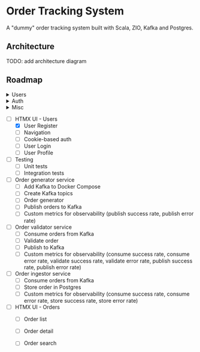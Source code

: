 # Order Tracking System

A "dummy" order tracking system built with Scala, ZIO, Kafka and Postgres.

## Architecture

TODO: add architecture diagram

## Roadmap

<details>
  <summary>Users</summary>

- [x] Users initial operations
  - [x] Create user
  - [x] Get user by id
  - [x] Get user by email
</details>

<details>
  <summary>Auth</summary>

- [x] Auth
  - [x] Login
  - [x] Protect routes
</details>

<details>
  <summary>Misc</summary>

- [x] Misc
  - [x] Prometheus/Grafana
  - [x] Swagger/OpenAPI
  - [x] DB migrations
</details>

- [ ] HTMX UI - Users
  - [x] User Register
  - [ ] Navigation
  - [ ] Cookie-based auth
  - [ ] User Login
  - [ ] User Profile
- [ ] Testing
  - [ ] Unit tests
  - [ ] Integration tests
- [ ] Order generator service
  - [ ] Add Kafka to Docker Compose
  - [ ] Create Kafka topics
  - [ ] Order generator
  - [ ] Publish orders to Kafka
  - [ ] Custom metrics for observability (publish success rate, publish error rate)
- [ ] Order validator service
  - [ ] Consume orders from Kafka
  - [ ] Validate order
  - [ ] Publish to Kafka
  - [ ] Custom metrics for observability (consume success rate, consume error rate, validate success rate, validate error rate, publish success rate, publish error rate)
- [ ] Order ingestor service
  - [ ] Consume orders from Kafka
  - [ ] Store order in Postgres
  - [ ] Custom metrics for observability (consume success rate, consume error rate, store success rate, store error rate)
- [ ] HTMX UI - Orders
  - [ ] Order list
  - [ ] Order detail
  - [ ] Order search

